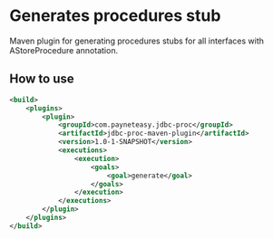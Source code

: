 # Generates procedures stub

Maven plugin for generating procedures stubs for all interfaces with AStoreProcedure annotation.

## How to use

```xml
<build>
    <plugins>
        <plugin>
            <groupId>com.payneteasy.jdbc-proc</groupId>
            <artifactId>jdbc-proc-maven-plugin</artifactId>
            <version>1.0-1-SNAPSHOT</version>
            <executions>
                <execution>
                    <goals>
                        <goal>generate</goal>
                    </goals>
                </execution>
            </executions>
        </plugin>
    </plugins>
</build>
```

